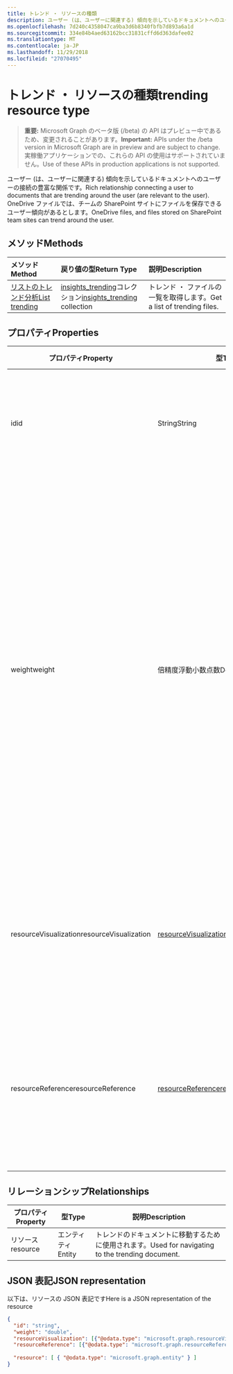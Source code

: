 ```yaml
---
title: トレンド ・ リソースの種類
description: ユーザー (は、ユーザーに関連する) 傾向を示しているドキュメントへのユーザーの接続の豊富な関係です。 OneDrive ファイルでは、チームの SharePoint サイトにファイルを保存できるユーザー傾向があるとします。
ms.openlocfilehash: 7d240c4358047ca9ba3d6b8340fbfb7d893a6a1d
ms.sourcegitcommit: 334e84b4aed63162bcc31831cffd6d363dafee02
ms.translationtype: MT
ms.contentlocale: ja-JP
ms.lasthandoff: 11/29/2018
ms.locfileid: "27070495"
---
```

# <a name="trending-resource-type"></a><span data-ttu-id="26a72-104">トレンド ・ リソースの種類</span><span class="sxs-lookup"><span data-stu-id="26a72-104">trending resource type</span></span>

> <span data-ttu-id="26a72-105">**重要:** Microsoft Graph のベータ版 (/beta) の API はプレビュー中であるため、変更されることがあります。</span><span class="sxs-lookup"><span data-stu-id="26a72-105">**Important:** APIs under the /beta version in Microsoft Graph are in preview and are subject to change.</span></span> <span data-ttu-id="26a72-106">実稼働アプリケーションでの、これらの API の使用はサポートされていません。</span><span class="sxs-lookup"><span data-stu-id="26a72-106">Use of these APIs in production applications is not supported.</span></span>

<span data-ttu-id="26a72-107">ユーザー (は、ユーザーに関連する) 傾向を示しているドキュメントへのユーザーの接続の豊富な関係です。</span><span class="sxs-lookup"><span data-stu-id="26a72-107">Rich relationship connecting a user to documents that are trending around the user (are relevant to the user).</span></span> <span data-ttu-id="26a72-108">OneDrive ファイルでは、チームの SharePoint サイトにファイルを保存できるユーザー傾向があるとします。</span><span class="sxs-lookup"><span data-stu-id="26a72-108">OneDrive files, and files stored on SharePoint team sites can trend around the user.</span></span>

## <a name="methods"></a><span data-ttu-id="26a72-109">メソッド</span><span class="sxs-lookup"><span data-stu-id="26a72-109">Methods</span></span>

| <span data-ttu-id="26a72-110">メソッド</span><span class="sxs-lookup"><span data-stu-id="26a72-110">Method</span></span>       | <span data-ttu-id="26a72-111">戻り値の型</span><span class="sxs-lookup"><span data-stu-id="26a72-111">Return Type</span></span>  |<span data-ttu-id="26a72-112">説明</span><span class="sxs-lookup"><span data-stu-id="26a72-112">Description</span></span>|
|:---------------|:--------|:----------|
|[<span data-ttu-id="26a72-113">リストのトレンド分析</span><span class="sxs-lookup"><span data-stu-id="26a72-113">List trending</span></span>](../api/insights-list-trending.md) |<span data-ttu-id="26a72-114">[insights_trending](insights-trending.md)コレクション</span><span class="sxs-lookup"><span data-stu-id="26a72-114">[insights_trending](insights-trending.md) collection</span></span>| <span data-ttu-id="26a72-115">トレンド ・ ファイルの一覧を取得します。</span><span class="sxs-lookup"><span data-stu-id="26a72-115">Get a list of trending files.</span></span>|

## <a name="properties"></a><span data-ttu-id="26a72-116">プロパティ</span><span class="sxs-lookup"><span data-stu-id="26a72-116">Properties</span></span>

| <span data-ttu-id="26a72-117">プロパティ</span><span class="sxs-lookup"><span data-stu-id="26a72-117">Property</span></span>      | <span data-ttu-id="26a72-118">型</span><span class="sxs-lookup"><span data-stu-id="26a72-118">Type</span></span>                              | <span data-ttu-id="26a72-119">説明</span><span class="sxs-lookup"><span data-stu-id="26a72-119">Description</span></span>  |
| ------------- |---------------                    | -------------|
| <span data-ttu-id="26a72-120">id</span><span class="sxs-lookup"><span data-stu-id="26a72-120">id</span></span>                    | <span data-ttu-id="26a72-121">String</span><span class="sxs-lookup"><span data-stu-id="26a72-121">String</span></span>                    | <span data-ttu-id="26a72-122">リレーションシップの一意の識別子です。</span><span class="sxs-lookup"><span data-stu-id="26a72-122">Unique identifier of the relationship.</span></span> <span data-ttu-id="26a72-123">読み取り専用です。</span><span class="sxs-lookup"><span data-stu-id="26a72-123">Read only.</span></span>        |
| <span data-ttu-id="26a72-124">weight</span><span class="sxs-lookup"><span data-stu-id="26a72-124">weight</span></span>                | <span data-ttu-id="26a72-125">倍精度浮動小数点数</span><span class="sxs-lookup"><span data-stu-id="26a72-125">Double</span></span>                    | <span data-ttu-id="26a72-126">どれだけドキュメントが現在のトレンド分析を示す値です。</span><span class="sxs-lookup"><span data-stu-id="26a72-126">Value indicating how much the document is currently trending.</span></span> <span data-ttu-id="26a72-127">大きい番号より文書が現在のトレンド分析ユーザー (関連するほどである)。</span><span class="sxs-lookup"><span data-stu-id="26a72-127">The larger the number, the more the document is currently trending around the user (the more relevant it is).</span></span> <span data-ttu-id="26a72-128">返されたドキュメントは、この値で並べ替えられます。</span><span class="sxs-lookup"><span data-stu-id="26a72-128">Returned documents are sorted by this value.</span></span>  |
| <span data-ttu-id="26a72-129">resourceVisualization</span><span class="sxs-lookup"><span data-stu-id="26a72-129">resourceVisualization</span></span> | [<span data-ttu-id="26a72-130">resourceVisualization</span><span class="sxs-lookup"><span data-stu-id="26a72-130">resourceVisualization</span></span>](insights-resourcevisualization.md)    | <span data-ttu-id="26a72-131">プロパティは、時にドキュメントをビジュアル化を使用することができます。</span><span class="sxs-lookup"><span data-stu-id="26a72-131">Properties that you can use to visualize the document in your experience.</span></span> |
| <span data-ttu-id="26a72-132">resourceReference</span><span class="sxs-lookup"><span data-stu-id="26a72-132">resourceReference</span></span>     | [<span data-ttu-id="26a72-133">resourceReference</span><span class="sxs-lookup"><span data-stu-id="26a72-133">resourceReference</span></span>](insights-resourcereference.md)        | <span data-ttu-id="26a72-134">トレンド ・ ドキュメント、url、ドキュメントの種類などのプロパティを参照します。</span><span class="sxs-lookup"><span data-stu-id="26a72-134">Reference properties of the trending document, such as the url and type of the document.</span></span> |

## <a name="relationships"></a><span data-ttu-id="26a72-135">リレーションシップ</span><span class="sxs-lookup"><span data-stu-id="26a72-135">Relationships</span></span>

| <span data-ttu-id="26a72-136">プロパティ</span><span class="sxs-lookup"><span data-stu-id="26a72-136">Property</span></span>      | <span data-ttu-id="26a72-137">型</span><span class="sxs-lookup"><span data-stu-id="26a72-137">Type</span></span>          | <span data-ttu-id="26a72-138">説明</span><span class="sxs-lookup"><span data-stu-id="26a72-138">Description</span></span>  |
| ------------- |---------------| -------------|
| <span data-ttu-id="26a72-139">リソース</span><span class="sxs-lookup"><span data-stu-id="26a72-139">resource</span></span>      | <span data-ttu-id="26a72-140">エンティティ</span><span class="sxs-lookup"><span data-stu-id="26a72-140">Entity</span></span>        | <span data-ttu-id="26a72-141">トレンドのドキュメントに移動するために使用されます。</span><span class="sxs-lookup"><span data-stu-id="26a72-141">Used for navigating to the trending document.</span></span> |

## <a name="json-representation"></a><span data-ttu-id="26a72-142">JSON 表記</span><span class="sxs-lookup"><span data-stu-id="26a72-142">JSON representation</span></span>

<span data-ttu-id="26a72-143">以下は、リソースの JSON 表記です</span><span class="sxs-lookup"><span data-stu-id="26a72-143">Here is a JSON representation of the resource</span></span>

```json
{
  "id": "string",
  "weight": "double",
  "resourceVisualization": [{"@odata.type": "microsoft.graph.resourceVisualization"}],
  "resourceReference": [{"@odata.type": "microsoft.graph.resourceReference"}],
  
  "resource": [ { "@odata.type": "microsoft.graph.entity" } ]
}
```
